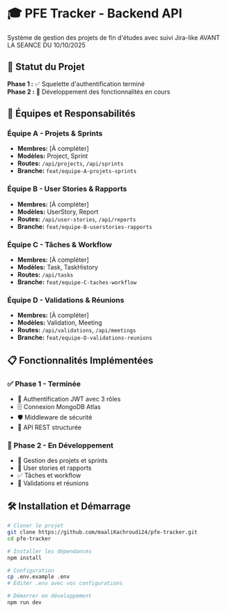 # 🎓 PFE Tracker - Backend API   

Système de gestion des projets de fin d'études avec suivi Jira-like
AVANT LA SEANCE DU 10/10/2025
## 🚀 Statut du Projet   
**Phase 1 :** ✅ Squelette d'authentification terminé  
**Phase 2 :** 🚧 Développement des fonctionnalités en cours

## 👥 Équipes et Responsabilités

### Équipe A - Projets & Sprints
- **Membres:** [À compléter]
- **Modèles:** Project, Sprint
- **Routes:** `/api/projects`, `/api/sprints`
- **Branche:** `feat/equipe-A-projets-sprints`

### Équipe B - User Stories & Rapports
- **Membres:** [À compléter]
- **Modèles:** UserStory, Report
- **Routes:** `/api/user-stories`, `/api/reports`
- **Branche:** `feat/equipe-B-userstories-rapports`

### Équipe C - Tâches & Workflow
- **Membres:** [À compléter]
- **Modèles:** Task, TaskHistory
- **Routes:** `/api/tasks`
- **Branche:** `feat/equipe-C-taches-workflow`

### Équipe D - Validations & Réunions
- **Membres:** [À compléter]
- **Modèles:** Validation, Meeting
- **Routes:** `/api/validations`, `/api/meetings`
- **Branche:** `feat/equipe-D-validations-reunions`

## 📋 Fonctionnalités Implémentées

### ✅ Phase 1 - Terminée
- 🔐 Authentification JWT avec 3 rôles
- 🗄️ Connexion MongoDB Atlas
- 🛡️ Middleware de sécurité
- 📡 API REST structurée

### 🚧 Phase 2 - En Développement
- 📁 Gestion des projets et sprints
- 📝 User stories et rapports
- ✅ Tâches et workflow
- 👥 Validations et réunions

## 🛠️ Installation et Démarrage

```bash
# Cloner le projet
git clone https://github.com/maaliKachroudi24/pfe-tracker.git
cd pfe-tracker

# Installer les dépendances
npm install

# Configuration
cp .env.example .env
# Éditer .env avec vos configurations

# Démarrer en développement
npm run dev
